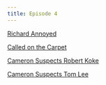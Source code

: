 ```yaml
---
title: Episode 4
---
```


[Richard Annoyed](../synopsis/richard_annoyed.md)

[Called on the Carpet](../synopsis/warning_letter.md)

[Cameron Suspects Robert
Koke](../synopsis/cameron_suspects_robert_koke.md)

[Cameron Suspects Tom Lee](../synopsis/cameron_suspects_tom_lee.md)
